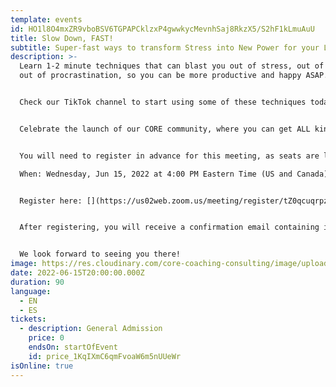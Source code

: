 ```yaml
---
template: events
id: HO1l8O4mxZR9vboBSV6TGPAPCklzxP4gwwkycMevnhSaj8RkzX5/S2hF1kLmuAuU
title: Slow Down, FAST!
subtitle: Super-fast ways to transform Stress into New Power for your Life & Work
description: >-
  Learn 1-2 minute techniques that can blast you out of stress, out of anxiety,
  out of procrastination, so you can be more productive and happy ASAP.


  Check our TikTok channel to start using some of these techniques today. 


  Celebrate the launch of our CORE community, where you can get ALL kinds of free stuff that will make your life a whole lot easier.


  You will need to register in advance for this meeting, as seats are limited:

  When: Wednesday, Jun 15, 2022 at 4:00 PM Eastern Time (US and Canada) 


  Register here: [](https://us02web.zoom.us/meeting/register/tZ0qcuqrpzspEtGHynOrgRfp6HyUNY8GjZZw) <https://us02web.zoom.us/meeting/register/tZ0qcuqrpzspEtGHynOrgRfp6HyUNY8GjZZw>


  After registering, you will receive a confirmation email containing information about joining the meeting. 


  We look forward to seeing you there!
image: https://res.cloudinary.com/core-coaching-consulting/image/upload/v1648312183/really_fast_ways_to_slow_down_fafekb.jpg
date: 2022-06-15T20:00:00.000Z
duration: 90
language:
  - EN
  - ES
tickets:
  - description: General Admission
    price: 0
    endsOn: startOfEvent
    id: price_1KqIXmC6qmFvoaW6m5nUUeWr
isOnline: true
---
```


